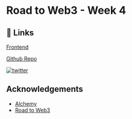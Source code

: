 # Road to Web3 - Week 4

## 🔗 Links
[Frontend](https://r2w3-week4.vercel.app/)

[Github Repo](https://github.com/burakozkirdeniz/r2w3-week4)

[![twitter](https://img.shields.io/badge/twitter-1DA1F2?style=for-the-badge&logo=twitter&logoColor=white)](https://twitter.com/burakozkirdeniz)


## Acknowledgements

 - [Alchemy](https://www.alchemy.com/)
 - [Road to Web3](https://twitter.com/TheRoadToWeb3)